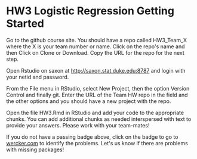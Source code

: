 # HW3 Logistic Regression Getting Started  

Go to the github course site. You should have a repo called HW3_Team_X where the X is your team number or name. Click on the repo's name and then Click on Clone or Download. Copy the URL for the repo for the next step.

Open Rstudio on saxon at http://saxon.stat.duke.edu:8787 and login with your netid and password.

From the File menu in RStudio, select New Project, then the option Version Control and finally git. Enter the URL of the Team HW repo in the field and the other options and you should have a new project with the repo.

Open the file HW3.Rmd in RStudio and add your code to the appropriate chunks. You can add additional chunks as needed interspersed with text to provide your answers.  Please work with your team-mates!

If you do not have a passing badge above, click on the badge to go to [wercker.com](http://wercker.com) to identify the problems.  Let's us know if there are problems with missing packages!  
